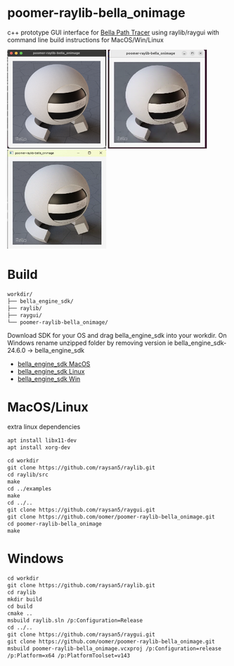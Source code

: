 # poomer-raylib-bella_onimage

c++ prototype GUI interface for [Bella Path Tracer](https://bellarender.com) using raylib/raygui with command line build instructions for MacOS/Win/Linux

<img src="resources/raylibmac.png" alt="Alt text" width="225" height="225">
<img src="resources/raylibubuntu.png" alt="Alt text" width="225" height="225">
<img src="resources/raylibwin.png" alt="Alt text" width="225" height="225">

# Build

```
workdir/
├── bella_engine_sdk/
├── raylib/
├── raygui/
└── poomer-raylib-bella_onimage/
```

Download SDK for your OS and drag bella_engine_sdk into your workdir. On Windows rename unzipped folder by removing version ie bella_engine_sdk-24.6.0 -> bella_engine_sdk

- [bella_engine_sdk MacOS](https://downloads.bellarender.com/bella_engine_sdk-24.6.0.dmg)
- [bella_engine_sdk Linux](https://downloads.bellarender.com/bella_engine_sdk-24.6.0.tar.gz)
- [bella_engine_sdk Win](https://downloads.bellarender.com/bella_engine_sdk-24.6.0.zip)


# MacOS/Linux

extra linux dependencies
```
apt install libx11-dev
apt install xorg-dev
```

```
cd workdir
git clone https://github.com/raysan5/raylib.git
cd raylib/src
make
cd ../examples
make
cd ../..
git clone https://github.com/raysan5/raygui.git
git clone https://github.com/oomer/poomer-raylib-bella_onimage.git
cd poomer-raylib-bella_onimage
make
```

# Windows
```
cd workdir
git clone https://github.com/raysan5/raylib.git
cd raylib
mkdir build
cd build
cmake ..
msbuild raylib.sln /p:Configuration=Release 
cd ../..
git clone https://github.com/raysan5/raygui.git
git clone https://github.com/oomer/poomer-raylib-bella_onimage.git
msbuild poomer-raylib-bella_onimage.vcxproj /p:Configuration=release /p:Platform=x64 /p:PlatformToolset=v143
```